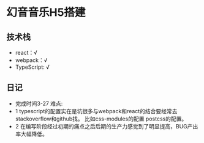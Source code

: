 # 幻音音乐H5搭建

## 技术栈
* react：√
* webpack：√
* TypeScript: √

## 日记
* 完成时间3-27 难点:
* 1 typescript的配置实在是坑很多与webpack和react的结合要经常去stackoverflow和github找。
比如css-modules的配置 postcss的配置。
* 2 在编写阶段经过初期的痛点之后后期的生产力感觉到了明显提高，BUG产出率大幅降低。